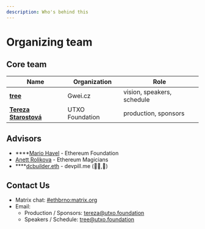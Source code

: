 ```yaml
---
description: Who's behind this
---
```


# Organizing team

## Core team

| Name                                                           | Organization    | Role                       |
| -------------------------------------------------------------- | --------------- | -------------------------- |
| ****[**tree**](https://twitter.com/treecz)****                 | Gwei.cz         | vision, speakers, schedule |
| ****[**Tereza Starostová**](https://twitter.com/tatereza5)**** | UTXO Foundation | production, sponsors       |

## Advisors

* ****[Mario Havel](https://twitter.com/TMIYChao) - Ethereum Foundation
* [Anett Rolikova](https://twitter.com/AnettRolikova) - Ethereum Magicians
* ****[dcbuilder.eth](https://twitter.com/DCbuild3r) - devpill.me (👨‍💻,💊)

## Contact Us

* Matrix chat: [#ethbrno:matrix.org](https://matrix.to/#/#ethbrno:matrix.org)
* Email:
  * Production / Sponsors: [tereza@utxo.foundation](mailto:tereza@utxo.foundation)
  * Speakers / Schedule: [tree@utxo.foundation](mailto:tree@utxo.foundation)
